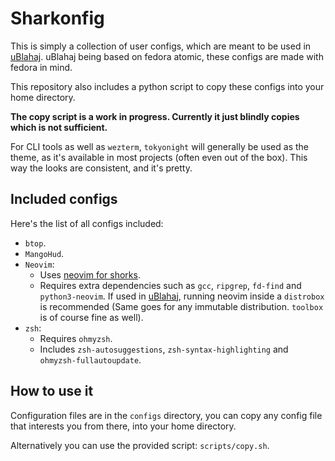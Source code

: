 # Sharkonfig
This is simply a collection of user configs, which are meant to be used in [uBlahaj](https://github.com/Sharkitty/uBlahaj). uBlahaj being based on fedora atomic, these configs are made with fedora in mind.

This repository also includes a python script to copy these configs into your home directory.

**The copy script is a work in progress. Currently it just blindly copies which is not sufficient.**

For CLI tools as well as `wezterm`, `tokyonight` will generally be used as the theme,
as it's available in most projects (often even out of the box).
This way the looks are consistent, and it's pretty.

## Included configs
Here's the list of all configs included:
- `btop`.
- `MangoHud`.
- `Neovim`:
    - Uses [neovim for shorks](https://github.com/Sharkitty/neovim_for_shorks).
    - Requires extra dependencies such as `gcc`, `ripgrep`, `fd-find` and `python3-neovim`. If used in [uBlahaj](https://github.com/Sharkitty/uBlahaj), running neovim inside a `distrobox` is recommended (Same goes for any immutable distribution. `toolbox` is of course fine as well).
- `zsh`:
    - Requires `ohmyzsh`.
    - Includes `zsh-autosuggestions`, `zsh-syntax-highlighting` and `ohmyzsh-fullautoupdate`.

## How to use it
Configuration files are in the `configs` directory, you can copy any config file that interests you from there, into your home directory.

Alternatively you can use the provided script: `scripts/copy.sh`.
